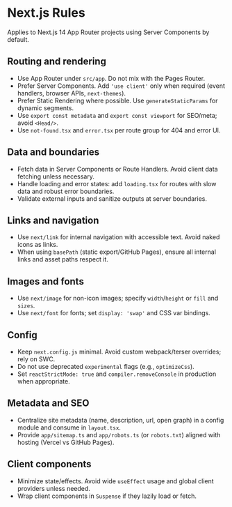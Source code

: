 # Next.js Rules

Applies to Next.js 14 App Router projects using Server Components by default.

## Routing and rendering

- Use App Router under `src/app`. Do not mix with the Pages Router.
- Prefer Server Components. Add `'use client'` only when required (event handlers, browser APIs, `next-themes`).
- Prefer Static Rendering where possible. Use `generateStaticParams` for dynamic segments.
- Use `export const metadata` and `export const viewport` for SEO/meta; avoid `<Head/>`.
- Use `not-found.tsx` and `error.tsx` per route group for 404 and error UI.

## Data and boundaries

- Fetch data in Server Components or Route Handlers. Avoid client data fetching unless necessary.
- Handle loading and error states: add `loading.tsx` for routes with slow data and robust error boundaries.
- Validate external inputs and sanitize outputs at server boundaries.

## Links and navigation

- Use `next/link` for internal navigation with accessible text. Avoid naked icons as links.
- When using `basePath` (static export/GitHub Pages), ensure all internal links and asset paths respect it.

## Images and fonts

- Use `next/image` for non-icon images; specify `width`/`height` or `fill` and `sizes`.
- Use `next/font` for fonts; set `display: 'swap'` and CSS var bindings.

## Config

- Keep `next.config.js` minimal. Avoid custom webpack/terser overrides; rely on SWC.
- Do not use deprecated `experimental` flags (e.g., `optimizeCss`).
- Set `reactStrictMode: true` and `compiler.removeConsole` in production when appropriate.

## Metadata and SEO

- Centralize site metadata (name, description, url, open graph) in a config module and consume in `layout.tsx`.
- Provide `app/sitemap.ts` and `app/robots.ts` (or `robots.txt`) aligned with hosting (Vercel vs GitHub Pages).

## Client components

- Minimize state/effects. Avoid wide `useEffect` usage and global client providers unless needed.
- Wrap client components in `Suspense` if they lazily load or fetch.
